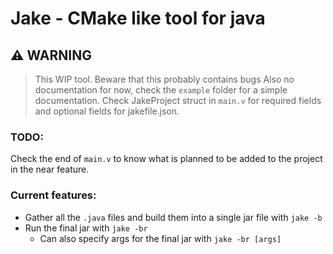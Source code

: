 # Jake - CMake like tool for java

## :warning: WARNING

> This WIP tool. Beware that this probably contains bugs
> Also no documentation for now, check the `example` folder for a simple documentation.
> Check JakeProject struct in `main.v` for required fields and optional fields for jakefile.json.

### TODO:

Check the end of `main.v` to know what is planned to be added to the project in the near feature.

### Current features:

- Gather all the `.java` files and build them into a single jar file with `jake -b`
- Run the final jar with `jake -br`
    - Can also specify args for the final jar with `jake -br [args]`